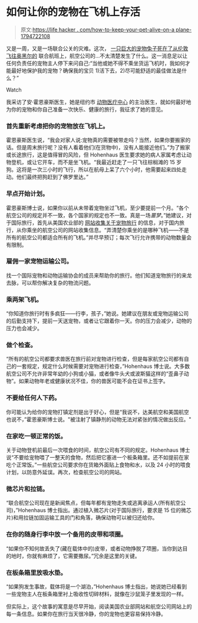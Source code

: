 # 如何让你的宠物在飞机上存活

> 原文:[https://life hacker . com/how-to-keep-your-pet-alive-on-a plane-1794722108](https://lifehacker.com/how-to-keep-your-pet-alive-on-a-plane-1794722108)

又是一周，又是一场联合公关的灾难。这次， [一只巨大的宠物兔子死在了从伦敦飞往奥黑尔的](https://www.nytimes.com/2017/04/26/us/united-airlines-rabbit.html?smprod=nytcore-iphone&smid=nytcore-iphone-share&_r=0) 联合航班上，航空公司的...不太清楚发生了什么。这一消息足以让任何负责任的宠物主人停下来问自己:“当他或她不得不乘坐货运飞机时，我如何才能最好地保护我的宠物？确保我的宝贝 1)活下去，2)尽可能舒适的最佳做法是什么？”

Watch

我采访了安·霍恩豪斯医生，她是纽约市 [动物医疗中心](http://www.amcny.org) 的主治医生，就如何最好地为你的宠物和你自己准备一次快乐、健康的旅行，我征求了她的意见。

### 首先重新考虑把你的宠物放在飞机上。

霍恩豪斯医生说，“我会对家人说:宠物真的需要被带走吗？当然，如果你要搬家的话。但是周末旅行呢？没有人看着他们(在货物中)，没有人能接近他们。”为了搬家或长途旅行，这是值得冒的风险，但 Hohenhaus 医生要求她的病人家属考虑让动物登机，或让它开车，而不是坐飞机。“我最近赶走了一只飞往棕榈滩的 15 岁狗。这将是一次三小时的飞行，所以在航母上呆了六个小时，他需要起来四处走动。他们最终把狗赶到了佛罗里达。”

### 早点开始计划。

霍恩豪斯博士说，如果你以前从未带着宠物坐过飞机，至少要提前一个月。“各个航空公司的规定并不一致，各个国家的规定也不一致。真是一场*噩梦*。”她建议，对于国际旅行，首先从美国农业部的 [网站收集关于宠物旅行](https://www.aphis.usda.gov/aphis/pet-travel) 的信息，对于国内旅行，从你乘坐的航空公司的网站收集信息。“弄清楚你乘坐的是哪种飞机——不是所有的航空公司都适合所有的飞机。”并尽早预订；每次飞行允许携带的动物数量会有限制。

### 雇佣一家宠物运输公司。

找一个国际宠物和动物运输协会的成员来帮助你的旅行。他们知道宠物旅行的来龙去脉，可以帮你解决复杂的物流问题。

### 乘两架飞机。

“你知道你旅行时有多疯狂——行李，孩子，”她说。她建议在朋友或宠物运输公司的后勤支持下，提前一天送宠物，或者让它跟着你一天。你的压力会减少，动物的压力也会减少。

### 做个检查。

“所有的航空公司都要求兽医在旅行前对宠物进行检查，但是每家航空公司都有自己的一套规定，规定什么时候需要对宠物进行检查，”Hohenhaus 博士说。大多数航空公司不允许非常年幼的小狗或小猫，或者像牛头犬或波斯猫这样的“歪鼻子动物”。如果动物年老或健康状况不佳，你的兽医可能不会在证书上签字。

### 不要给任何人下药。

你可能认为给你的宠物打镇定剂是出于好心，但是“我说不，达美航空和美国航空也说不，”霍恩豪斯博士说。"被注射了镇静剂的动物无法对紧张的情况做出反应。"

### 在家吃一顿正常的饭。

关于动物登机前最后一次喂食的时间，航空公司有不同的规定。Hohenhaus 博士说“不要给宠物喂了一整天的食物，然后把它塞进一个板条箱里。还不如提前在家吃个正常饭。”一些航空公司要求你在货箱外面贴上食物和水，以及 24 小时的喂食计划，以防意外延误。再次，检查航空公司的网站。

### 微芯片和拉链。

“联合航空公司现在是新闻焦点，但每年都有宠物走失或逃离承运人(所有航空公司)，”Hohenhaus 博士指出。通过植入微芯片(对于国际旅行，要求是 15 位的微芯片)和用拉链加固运输工具的门和角落，确保动物可以被归还给你。

### 在你的随身行李中放一个备用的皮带和项圈。

“如果你不知何故丢失了(藏在载体中的)皮带，或者动物挣脱了项圈，当你到达目的地时，你就有麻烦了，它需要撒尿。”冗余是这里的关键。

### 在板条箱里放吸水垫。

“如果狗发生事故，载体将是一个湖泊，”Hohenhaus 博士指出，她说她已经看到一些宠物主人在板条箱里衬上吸收性切碎材料，就像在沙鼠笼子里发现的一样。

但实际上，这个故事的寓意是尽早开始，阅读美国农业部网站和航空公司网站上的每一条信息。如果你在旅行当天很冷静，你的宠物也更容易保持冷静。
